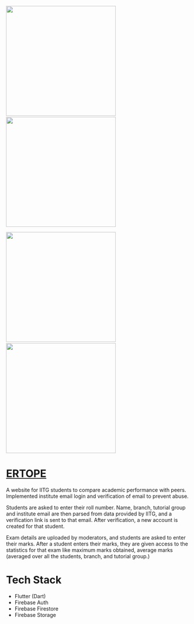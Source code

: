 

<img width="300px" src="https://user-images.githubusercontent.com/37345795/149749396-fdde2285-a2cf-498e-b8ec-3baa92136df2.png" />⠀⠀⠀<img width="300px" src="https://user-images.githubusercontent.com/37345795/149749418-32dbc04e-546e-4413-a9e9-86b38cd1c28b.png" />

<img width="300px" src="https://user-images.githubusercontent.com/37345795/149749439-a1b0bd9b-b4d3-4fcb-a892-8147a81b531e.png" />⠀⠀⠀<img width="300px" src="https://user-images.githubusercontent.com/37345795/149749459-699f2169-ae10-4bec-8bfe-2da55f0511b1.png" />

# [ERTOPE](https://letsintegreat.github.io/ertope/)

A website for IITG students to compare academic performance with peers. Implemented institute email login and verification of email to prevent abuse.

Students are asked to enter their roll number. Name, branch, tutorial group and institute email are then parsed from data provided by IITG, and a verification link is sent to that email. After verification, a new account is created for that student.

Exam details are uploaded by moderators, and students are asked to enter their marks. After a student enters their marks, they are given access to the statistics for that exam like maximum marks obtained, average marks (averaged over all the students, branch, and tutorial group.)

# Tech Stack

- Flutter (Dart)
- Firebase Auth
- Firebase Firestore
- Firebase Storage
